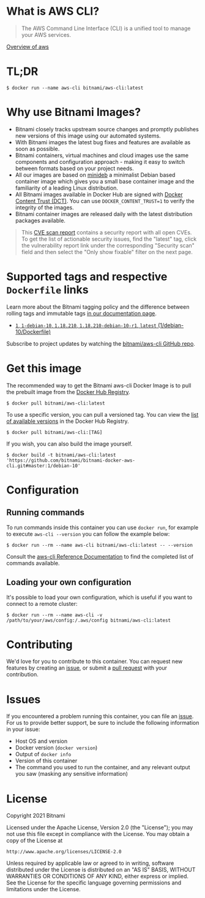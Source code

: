 
# What is AWS CLI?

> The AWS Command Line Interface (CLI) is a unified tool to manage your AWS services.

[Overview of aws](https://aws.amazon.com/cli/)

# TL;DR

```console
$ docker run --name aws-cli bitnami/aws-cli:latest
```

# Why use Bitnami Images?

* Bitnami closely tracks upstream source changes and promptly publishes new versions of this image using our automated systems.
* With Bitnami images the latest bug fixes and features are available as soon as possible.
* Bitnami containers, virtual machines and cloud images use the same components and configuration approach - making it easy to switch between formats based on your project needs.
* All our images are based on [minideb](https://github.com/bitnami/minideb) a minimalist Debian based container image which gives you a small base container image and the familiarity of a leading Linux distribution.
* All Bitnami images available in Docker Hub are signed with [Docker Content Trust (DCT)](https://docs.docker.com/engine/security/trust/content_trust/). You can use `DOCKER_CONTENT_TRUST=1` to verify the integrity of the images.
* Bitnami container images are released daily with the latest distribution packages available.


> This [CVE scan report](https://quay.io/repository/bitnami/aws-cli?tab=tags) contains a security report with all open CVEs. To get the list of actionable security issues, find the "latest" tag, click the vulnerability report link under the corresponding "Security scan" field and then select the "Only show fixable" filter on the next page.

# Supported tags and respective `Dockerfile` links

Learn more about the Bitnami tagging policy and the difference between rolling tags and immutable tags [in our documentation page](https://docs.bitnami.com/tutorials/understand-rolling-tags-containers/).


* [`1`, `1-debian-10`, `1.18.210`, `1.18.210-debian-10-r1`, `latest` (1/debian-10/Dockerfile)](https://github.com/bitnami/bitnami-docker-aws-cli/blob/1.18.210-debian-10-r1/1/debian-10/Dockerfile)

Subscribe to project updates by watching the [bitnami/aws-cli GitHub repo](https://github.com/bitnami/bitnami-docker-aws-cli).

# Get this image

The recommended way to get the Bitnami aws-cli Docker Image is to pull the prebuilt image from the [Docker Hub Registry](https://hub.docker.com/r/bitnami/aws-cli).

```console
$ docker pull bitnami/aws-cli:latest
```

To use a specific version, you can pull a versioned tag. You can view the [list of available versions](https://hub.docker.com/r/bitnami/aws-cli/tags/) in the Docker Hub Registry.

```console
$ docker pull bitnami/aws-cli:[TAG]
```

If you wish, you can also build the image yourself.

```console
$ docker build -t bitnami/aws-cli:latest 'https://github.com/bitnami/bitnami-docker-aws-cli.git#master:1/debian-10'
```

# Configuration

## Running commands

To run commands inside this container you can use `docker run`, for example to execute `aws-cli --version` you can follow the example below:

```console
$ docker run --rm --name aws-cli bitnami/aws-cli:latest -- --version
```

Consult the [aws-cli Reference Documentation](https://docs.microsoft.com/en-us/cli/azure/reference-index?view=aws-cli-latest) to find the completed list of commands available.

## Loading your own configuration

It's possible to load your own configuration, which is useful if you want to connect to a remote cluster:

```console
$ docker run --rm --name aws-cli -v /path/to/your/aws/config:/.aws/config bitnami/aws-cli:latest
```

# Contributing

We'd love for you to contribute to this container. You can request new features by creating an [issue](https://github.com/bitnami/bitnami-docker-aws-cli/issues), or submit a [pull request](https://github.com/bitnami/bitnami-docker-aws-cli/pulls) with your contribution.

# Issues

If you encountered a problem running this container, you can file an [issue](https://github.com/bitnami/bitnami-docker-aws-cli/issues/new). For us to provide better support, be sure to include the following information in your issue:

- Host OS and version
- Docker version (`docker version`)
- Output of `docker info`
- Version of this container
- The command you used to run the container, and any relevant output you saw (masking any sensitive information)

# License

Copyright 2021 Bitnami

Licensed under the Apache License, Version 2.0 (the "License");
you may not use this file except in compliance with the License.
You may obtain a copy of the License at

    http://www.apache.org/licenses/LICENSE-2.0

Unless required by applicable law or agreed to in writing, software
distributed under the License is distributed on an "AS IS" BASIS,
WITHOUT WARRANTIES OR CONDITIONS OF ANY KIND, either express or implied.
See the License for the specific language governing permissions and
limitations under the License.
